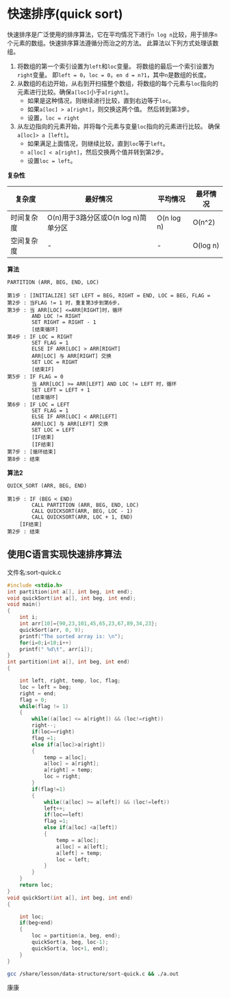 # 快速排序(quick sort)

快速排序是广泛使用的排序算法，它在平均情况下进行`n log n`比较，用于排序`n`个元素的数组。快速排序算法遵循分而治之的方法。 此算法以下列方式处理该数组。

1. 将数组的第一个索引设置为`left`和`loc`变量。 将数组的最后一个索引设置为`right`变量。 即`left = 0`，`loc = 0`，`en d = n?1`，其中`n`是数组的长度。
2. 从数组的右边开始，从右到开扫描整个数组，将数组的每个元素与`loc`指向的元素进行比较。确保`a[loc]`小于`a[right]`。
   - 如果是这种情况，则继续进行比较，直到右边等于`loc`。
   - 如果`a[loc] > a[right]`，则交换这两个值。 然后转到第3步。
   - 设置，`loc = right`
3. 从左边指向的元素开始，并将每个元素与变量`loc`指向的元素进行比较。 确保`a[loc]> a [left]`。
   - 如果满足上面情况，则继续比较，直到`loc`等于`left`。
   - `a[loc] < a[right]`，然后交换两个值并转到第2步。
   - 设置`loc = left`。

**复杂性**

| 复杂度     | 最好情况                            | 平均情况   | 最坏情况 |
| ---------- | ----------------------------------- | ---------- | -------- |
| 时间复杂度 | O(n)用于3路分区或O(n log n)简单分区 | O(n log n) | O(n^2)   |
| 空间复杂度 | -                                   | -          | O(log n) |

**算法**

```
PARTITION (ARR, BEG, END, LOC)

第1步 : [INITIALIZE] SET LEFT = BEG, RIGHT = END, LOC = BEG, FLAG =
第2步 : 当FLAG != 1 时，重复第3步到第6步，
第3步 : 当 ARR[LOC] <=ARR[RIGHT]时，循环
        AND LOC != RIGHT
        SET RIGHT = RIGHT - 1
        [结束循环]
第4步 : IF LOC = RIGHT
        SET FLAG = 1
        ELSE IF ARR[LOC] > ARR[RIGHT]
        ARR[LOC] 与 ARR[RIGHT] 交换
        SET LOC = RIGHT
        [结束IF]
第5步 : IF FLAG = 0
        当 ARR[LOC] >= ARR[LEFT] AND LOC != LEFT 时，循环
        SET LEFT = LEFT + 1
        [结束循环]
第6步 : IF LOC = LEFT
        SET FLAG = 1
        ELSE IF ARR[LOC] < ARR[LEFT]
        ARR[LOC] 与 ARR[LEFT] 交换
        SET LOC = LEFT
        [IF结束]
        [IF结束]
第7步 : [循环结束]
第8步 : 结束
```

**算法2**

```
QUICK_SORT (ARR, BEG, END)

第1步 : IF (BEG < END)
        CALL PARTITION (ARR, BEG, END, LOC)
        CALL QUICKSORT(ARR, BEG, LOC - 1)
        CALL QUICKSORT(ARR, LOC + 1, END)
    [IF结束]
第2步 : 结束
```

## 使用C语言实现快速排序算法

文件名:sort-quick.c

```c
#include <stdio.h>  
int partition(int a[], int beg, int end);  
void quickSort(int a[], int beg, int end);  
void main()  
{  
    int i;  
    int arr[10]={90,23,101,45,65,23,67,89,34,23};  
    quickSort(arr, 0, 9);  
    printf("The sorted array is: \n");  
    for(i=0;i<10;i++)  
    printf(" %d\t", arr[i]);  
}  
int partition(int a[], int beg, int end)  
{  

    int left, right, temp, loc, flag;     
    loc = left = beg;  
    right = end;  
    flag = 0;  
    while(flag != 1)  
    {  
        while((a[loc] <= a[right]) && (loc!=right))  
        right--;  
        if(loc==right)  
        flag =1;  
        else if(a[loc]>a[right])  
        {  
            temp = a[loc];  
            a[loc] = a[right];  
            a[right] = temp;  
            loc = right;  
        }  
        if(flag!=1)  
        {  
            while((a[loc] >= a[left]) && (loc!=left))  
            left++;  
            if(loc==left)  
            flag =1;  
            else if(a[loc] <a[left])  
            {  
                temp = a[loc];  
                a[loc] = a[left];  
                a[left] = temp;  
                loc = left;  
            }  
        }  
    }  
    return loc;  
}  
void quickSort(int a[], int beg, int end)  
{  

    int loc;  
    if(beg<end)  
    {  
        loc = partition(a, beg, end);  
        quickSort(a, beg, loc-1);  
        quickSort(a, loc+1, end);  
    }  
}
```

```bash
gcc /share/lesson/data-structure/sort-quick.c && ./a.out
```

康康
